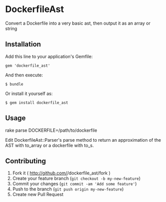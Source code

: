# DockerfileAst

Convert a Dockerfile into a very basic ast, then output it as an array or string

## Installation

Add this line to your application's Gemfile:

    gem 'dockerfile_ast'

And then execute:

    $ bundle

Or install it yourself as:

    $ gem install dockerfile_ast

## Usage

rake parse DOCKERFILE=/path/to/dockerfile

Edit DockerfileAst::Parser's parse method to return an approximation of the AST with to_array or a dockerfile with to_s.

## Contributing

1. Fork it ( http://github.com/<my-github-username>/dockerfile_ast/fork )
2. Create your feature branch (`git checkout -b my-new-feature`)
3. Commit your changes (`git commit -am 'Add some feature'`)
4. Push to the branch (`git push origin my-new-feature`)
5. Create new Pull Request
